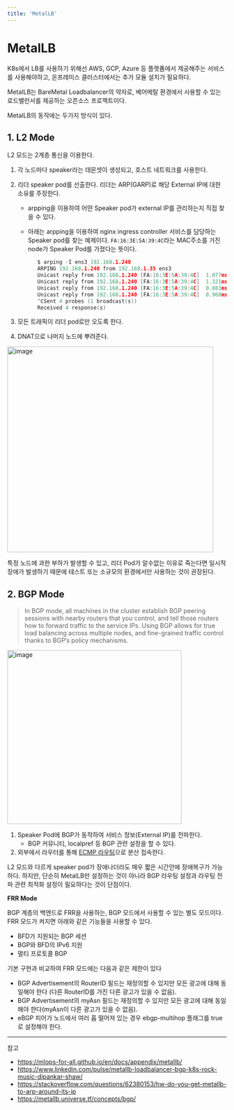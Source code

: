```yaml
---
title: 'MetalLB'
---
```

# MetalLB

K8s에서 LB를 사용하기 위해선 AWS, GCP, Azure 등 플랫폼에서 제공해주는 서비스를 사용해야하고, 온프레미스 클러스터에서는 추가 모듈 설치가 필요하다.

MetalLB는 BareMetal Loadbalancer의 약자로, 베어메탈 환경에서 사용할 수 있는 로드밸런서를 제공하는 오픈소스 프로젝트이다.

MetalLB의 동작에는 두가지 방식이 있다.

## 1. L2 Mode

L2 모드는 2계층 통신을 이용한다.

1. 각 노드마다 speaker라는 데몬셋이 생성되고, 호스트 네트워크를 사용한다. 
2. 리더 speaker pod를 선출한다. 리더는 ARP(GARP)로 해당 External IP에 대한 소유를 주장한다.
   - arpping을 이용하여 어떤 Speaker pod가 external IP를 관리하는지 직접 찾을 수 있다.
   - 아래는 arpping을 이용하여 nginx ingress controller 서비스를 담당하는 Speaker pod를 찾는 예제이다. `FA:16:3E:5A:39:4C`라는 MAC주소를 가진 node가 Speaker Pod를 가졌다는 뜻이다.

     ```c
        $ arping -I ens3 192.168.1.240
        ARPING 192.168.1.240 from 192.168.1.35 ens3
        Unicast reply from 192.168.1.240 [FA:16:3E:5A:39:4C]  1.077ms
        Unicast reply from 192.168.1.240 [FA:16:3E:5A:39:4C]  1.321ms
        Unicast reply from 192.168.1.240 [FA:16:3E:5A:39:4C]  0.883ms
        Unicast reply from 192.168.1.240 [FA:16:3E:5A:39:4C]  0.968ms
        ^CSent 4 probes (1 broadcast(s))
        Received 4 response(s)
     ```
    
3. 모든 트래픽이 리더 pod로만 오도록 한다.
4. DNAT으로 나머지 노드에 뿌려준다.

<img width="473" alt="image" src="https://github.com/rlaisqls/rlaisqls/assets/81006587/d55f9dfb-0838-4eff-a676-635df69e95ef">

특정 노드에 과한 부하가 발생할 수 있고, 리더 Pod가 알수없는 이유로 죽는다면 일시적 장애가 발생하기 때문에 테스트 또는 소규모의 환경에서만 사용하는 것이 권장된다.

## 2. BGP Mode

> In BGP mode, all machines in the cluster establish BGP peering sessions with nearby routers that you control, and tell those routers how to forward traffic to the service IPs. Using BGP allows for true load balancing across multiple nodes, and fine-grained traffic control thanks to BGP’s policy mechanisms.

<img width="400" alt="image" src="https://github.com/rlaisqls/rlaisqls/assets/81006587/00d3689a-2aef-4231-9dca-bdc436bb9553">

1. Speaker Pod에 BGP가 동작하여 서비스 정보(External IP)를 전파한다.
   - BGP 커뮤니티, localpref 등 BGP 관련 설정을 할 수 있다.
2. 외부에서 라우터를 통해 [ECMP 라우팅](https://ko.wikipedia.org/wiki/ECMP)으로 분산 접속한다.

L2 모드와 다르게 speaker pod가 장애나더라도 매우 짧은 시간안에 장애복구가 가능하다. 하지만, 단순히 MetalLB만 설정하는 것이 아니라 BGP 라우팅 설정과 라우팅 전파 관련 최적화 설정이 필요하다는 것이 단점이다.

**FRR Mode**

BGP 계층의 백엔드로 FRR을 사용하는, BGP 모드에서 사용할 수 있는 별도 모드이다. FRR 모드가 켜지면 아래와 같은 기능들을 사용할 수 있다.

- BFD가 지원되는 BGP 세션
- BGP와 BFD의 IPv6 지원
- 멀티 프로토콜 BGP

기본 구현과 비교하여 FRR 모드에는 다음과 같은 제한이 있다

- BGP Advertisement의 RouterID 필드는 재정의할 수 있지만 모든 광고에 대해 동일해야 한다 (다른 RouterID를 가진 다른 광고가 있을 수 없음).
- BGP Advertisement의 myAsn 필드는 재정의할 수 있지만 모든 광고에 대해 동일해야 한다(myAsn이 다른 광고가 있을 수 없음).
- eBGP 피어가 노드에서 여러 홉 떨어져 있는 경우 ebgp-multihop 플래그를 true로 설정해야 한다.

---
참고 
- https://mlops-for-all.github.io/en/docs/appendix/metallb/
- https://www.linkedin.com/pulse/metallb-loadbalancer-bgp-k8s-rock-music-dipankar-shaw/
- https://stackoverflow.com/questions/62380153/hw-do-you-get-metallb-to-arp-around-its-ip
- https://metallb.universe.tf/concepts/bgp/